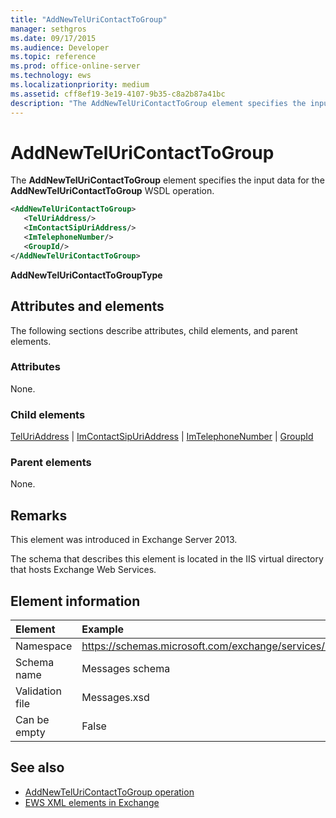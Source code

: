 ```yaml
---
title: "AddNewTelUriContactToGroup"
manager: sethgros
ms.date: 09/17/2015
ms.audience: Developer
ms.topic: reference
ms.prod: office-online-server
ms.technology: ews
ms.localizationpriority: medium
ms.assetid: cff8ef19-3e19-4107-9b35-c8a2b87a41bc
description: "The AddNewTelUriContactToGroup element specifies the input data for the AddNewTelUriContactToGroup WSDL operation."
---
```


# AddNewTelUriContactToGroup

The **AddNewTelUriContactToGroup** element specifies the input data for the **AddNewTelUriContactToGroup** WSDL operation. 
  
```XML
<AddNewTelUriContactToGroup>
   <TelUriAddress/>
   <ImContactSipUriAddress/>
   <ImTelephoneNumber/>
   <GroupId/>
</AddNewTelUriContactToGroup>
```

 **AddNewTelUriContactToGroupType**
## Attributes and elements

The following sections describe attributes, child elements, and parent elements.
  
### Attributes

None.
  
### Child elements

[TelUriAddress](teluriaddress.md) | [ImContactSipUriAddress](imcontactsipuriaddress.md) | [ImTelephoneNumber](imtelephonenumber.md) | [GroupId](groupid.md)
  
### Parent elements

None.
  
## Remarks

This element was introduced in Exchange Server 2013.
  
The schema that describes this element is located in the IIS virtual directory that hosts Exchange Web Services.
  
## Element information

|**Element**|**Example**|
|:-----|:-----|
|Namespace  <br/> |https://schemas.microsoft.com/exchange/services/2006/messages  <br/> |
|Schema name  <br/> |Messages schema  <br/> |
|Validation file  <br/> |Messages.xsd  <br/> |
|Can be empty  <br/> |False  <br/> |
   
## See also

- [AddNewTelUriContactToGroup operation](addnewteluricontacttogroup-operation.md)
- [EWS XML elements in Exchange](ews-xml-elements-in-exchange.md)

